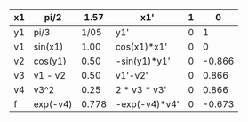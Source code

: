 | x1 | pi/2     | 1.57  | x1'           | 1 | 0      |
|----|----------|-------|---------------|---|--------|
| y1 | pi/3     | 1/05  | y1'           | 0 | 1      |
| v1 | sin(x1)  | 1.00  | cos(x1)*x1'   | 0 | 0      |
| v2 | cos(y1)  | 0.50  | -sin(y1)*y1'  | 0 | -0.866 |
| v3 | v1 - v2  | 0.50  | v1'-v2'       | 0 | 0.866  |
| v4 | v3^2     | 0.25  | 2 * v3 * v3'  | 0 | 0.866  |
| f  | exp(-v4) | 0.778 | -exp(-v4)*v4' | 0 | -0.673 |